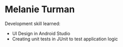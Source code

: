 # Melanie Turman

Development skill learned:

- UI Design in Android Studio
- Creating unit tests in JUnit to test application logic